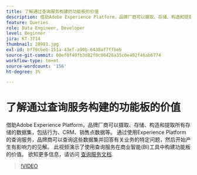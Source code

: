 ```yaml
---
title: 了解通过查询服务构建的功能板的价值
description: 借助Adobe Experience Platform，品牌厂商可以摄取、存储、构造和提取所有存储的数据集&mdash；包括行为、CRM、销售点数据等。 通过使用Experience Platform的查询服务，品牌商可以查询这些数据集并回答有关业务的特定问题，然后开始产生有影响力的见解。 此视频演示了使用查询服务在商业智能(BI)工具中构建功能板的价值。
feature: Queries
role: Data Engineer, Developer
level: Beginner
jira: KT-3714
thumbnail: 28981.jpg
exl-id: bf78cbeb-151a-43ef-a90b-6438af7ffbeb
source-git-commit: 00ef0f40fb3d82f0c06428a35c0e402f46ab6774
workflow-type: tm+mt
source-wordcount: '156'
ht-degree: 3%

---
```


# 了解通过查询服务构建的功能板的价值

借助Adobe Experience Platform，品牌厂商可以摄取、存储、构造和提取所有存储的数据集，包括行为、CRM、销售点数据等。 通过使用Experience Platform的查询服务，品牌商可以查询这些数据集并回答有关业务的特定问题，然后开始产生有影响力的见解。 此视频演示了使用查询服务在商业智能(BI)工具中构建功能板的价值。 欲知更多信息，请访问 [查询服务文档](https://experienceleague.adobe.com/docs/experience-platform/query/home.html?lang=zh-Hans).

>[!VIDEO](https://video.tv.adobe.com/v/28981?learn=on)
